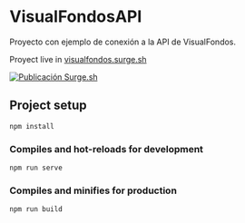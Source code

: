 # VisualFondosAPI
Proyecto con ejemplo de conexión a la API de VisualFondos.

Proyect live in [visualfondos.surge.sh](visualfondos.surge.sh)

[![Publicación Surge.sh](https://github.com/matbarofex/VisualFondosAPI/actions/workflows/node.js.yml/badge.svg)](https://github.com/matbarofex/VisualFondosAPI/actions/workflows/node.js.yml)

## Project setup
```
npm install
```

### Compiles and hot-reloads for development
```
npm run serve
```

### Compiles and minifies for production
```
npm run build
```
